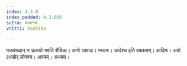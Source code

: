 ```yaml
---
index: 4.3.8
index_padded: 4.3.008
sutra: मध्यानमः
vritti: kashika

---
```

मध्यशब्दान् मः प्रत्ययो भवति शैषिकः। अणो ऽपवादः। मध्यमः। आदेश्च इति वक्तव्यम्। आदिमः। अवो ऽधसोर् लोपश्च। अवमम्। अधमम्।